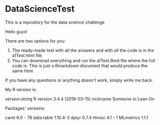 # DataScienceTest
This is a repository for the data science challenge 


Hello guys!

There are two options for you:

1. The ready-made test with all the answers and with all the code is in the a1Test.html file. 
2. You can download everything and run the a1Test.Rmd file where the full code is. This is just a Rmarkdown document that would produce the same html.

If you have any questions or anything doesn't work, simply write me back. 

My R version is:

version.string R version 3.4.4 (2018-03-15)
nickname       Someone to Lean On          

Packages' versions:

caret 6.0 - 78
data.table 1.10.4-3
dplyr 0.7.4
Hmisc 4.1 - 1
MLmetrics 1.1.1

